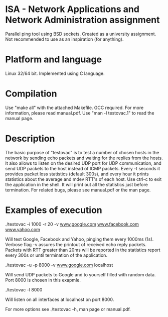 # ISA - Network Applications and Network Administration assignment
Parallel ping tool using BSD sockets. Created as a university assignment. Not recommended to use as an inspiration (for anything).

# Platform and language
Linux 32/64 bit. Implemented using C language.

# Compilation
Use "make all" with the attached Makefile. GCC required.
For more information, please read manual.pdf.
Use "man -l testovac.1" to read the manual page.

# Description
The basic purpose of "testovac" is to test a number of chosen hosts in the network by sending echo packets and waiting for the replies from the hosts. It also allows to listen on the desired UDP port for UDP communication, and send UDP packets to the host instead of ICMP packets. Every -t seconds it provides packet loss statistics (default 300s), and every hour it prints statistics about the average and mdev RTT's of each host. Use ctrl-c to exit the application in the shell. It will print out all the statistics just before termination. For related bugs, please see manual.pdf or the man page.

# Examples of execution

./testovac -i 1000 -r 20 -v www.google.com www.facebook.com www.yahoo.com

Will test Google, Facebook and Yahoo, pinging them every 1000ms (1s). Verbose flag -v assures the printout of received echo reply packets. Packets with RTT greater than 20ms will be reported in the statistics report every 300s or until termination of the application.

./testovac -u -p 8000 -v www.google.com localhost

Will send UDP packets to Google and to yourself filled with random data. Port 8000 is chosen in this exapmle.

./testovac -l 8000

Will listen on all interfaces at localhost on port 8000.

For more options see ./testovac -h, man page or manual.pdf.
